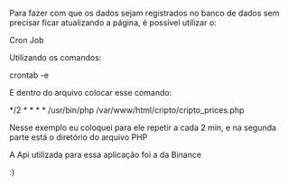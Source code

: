 Para fazer com que os dados sejam registrados no banco de dados sem precisar ficar atualizando a página, é possível utilizar o:

Cron Job

Utilizando os comandos:

crontab -e

E dentro do arquivo colocar esse comando:

*/2 * * * * /usr/bin/php /var/www/html/cripto/cripto_prices.php

Nesse exemplo eu coloquei para ele repetir a cada 2 min, e na segunda parte está o diretório do arquivo PHP

A Api utilizada para essa aplicação foi a da Binance

:)